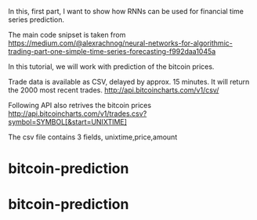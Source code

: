 In this, first part, I want to show how RNNs can be used for financial time series prediction.

The main code snipset is taken from https://medium.com/@alexrachnog/neural-networks-for-algorithmic-trading-part-one-simple-time-series-forecasting-f992daa1045a

In this tutorial, we will work with prediction of the bitcoin prices.

Trade data is available as CSV, delayed by approx. 15 minutes. It will return the 2000 most recent trades. http://api.bitcoincharts.com/v1/csv/

Following API also retrives the bitcoin prices http://api.bitcoincharts.com/v1/trades.csv?symbol=SYMBOL[&start=UNIXTIME]

The csv file contains 3 fields, unixtime,price,amount

# bitcoin-prediction
# bitcoin-prediction
